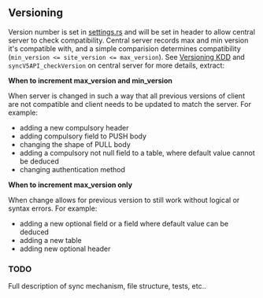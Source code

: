 ## Versioning

Version number is set in [settings.rs](./settings.rs) and will be set in header to allow central server to check compatibility. 
Central server records max and min version it's compatible with, and a simple comparision determines compatibility (`min_version <= site_version <= max_version`).
See [Versioning KDD](../../../../decisions/version-compatibility.md) and `syncV5API_checkVersion` on central server for more details, extract:

**When to increment max_version and min_version**

When server is changed in such a way that all previous versions of client are not compatible and client needs to be updated 
to match the server. For example:

* adding a new compulsory header
* adding compulsory field to PUSH body
* changing the shape of PULL body
* adding a compulsory not null field to a table, where default value cannot be deduced
* changing authentication method

**When to increment max_version only** 

When change allows for previous version to still work without logical or syntax errors. For example:

* adding a new optional field or a field where default value can be deduced
* adding a new table
* adding new optional header


### TODO

Full description of sync mechanism, file structure, tests, etc..